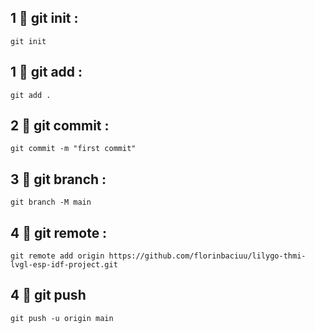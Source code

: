 

## 1 🔁 git init :
```
git init
``` 

## 1 🔁 git add :
```
git add .
``` 

## 2 🔁 git commit :
```
git commit -m "first commit"
``` 

## 3 🔁 git branch :
```
git branch -M main
``` 

## 4 🔁 git remote :
```
git remote add origin https://github.com/florinbaciuu/lilygo-thmi-lvgl-esp-idf-project.git
```


## 4 🔁 git push 
```
git push -u origin main
``` 

